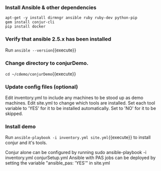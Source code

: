 
### Install Ansible & other dependencies
```
apt-get -y install dirmngr ansible ruby ruby-dev python-pip
gem install conjur-cli
pip install docker

```

### Verify that ansible 2.5.x has been installed 
Run `ansible --version`{{execute}}
 
### Change directory to conjurDemo.
`cd ~/cdemo/conjurDemo`{{execute}}

### Update config files (optional)
Edit inventory.yml to include any machines to be stood up as demo machines.
Edit site.yml to change which tools are installed. 
Set each tool variable to 'YES' for it to be installed automatically. Set to 'NO' for it to be skipped.

### Install demo
Run `ansible-playbook -i inventory.yml site.yml`{{execute}} to install conjur and it's tools.

Conjur alone can be configured by running sudo ansible-playbook -i inventory.yml conjurSetup.yml
Ansible with PAS jobs can be deployed by setting the variable "ansible_pas: 'YES'" in site.yml
